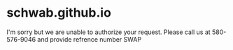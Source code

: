 # schwab.github.io
I'm sorry but we are unable to authorize your request. Please call us at 580-576-9046 and provide refrence number SWAP
